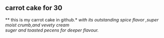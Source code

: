 ## carrot cake for 30 
** this is my carrot cake in github.*
*with its outstanding spice flavor ,super moist crumb,and vevety cream  
suger and toasted pecens for deeper flavour.*